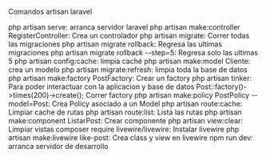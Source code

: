 Comandos artisan laravel

php artisan serve:  arranca servidor laravel
php artisan make:controller RegisterController: Crea un controlador
php artisan migrate: Correr todas las migraciones
php artisan migrate rollback: Regresa las ultimas migraciones
php artisan migrate rollback --step=5: Regresa solo las ultimas 5 
php artisan config:cache: limpia caché
php artisan make:model Cliente: crea un modelo
php artisan migrate:refresh: limpia toda la base de datos
php artisan make:factory PostFactory: Crear un factory
php artisan tinker: Para poder interactuar con la aplicacion y base de datos
Post::factory()->times(200)->create(); Correr factory
php artisan make:policy PostPolicy --model=Post: Crea Policy asociado a un Model
php artisan route:cache: Limpiar cache de rutas
php artisan route:list: Lista las rutas
php artisan make:component ListarPost: Crear componente
php artisan view:clear: Limpiar vistas
composer require livewire/livewire: Instalar livewire
php artisan make:livewire like-post: Crea class y view en livewire
npm run dev: arranca servidor de desarrollo 
